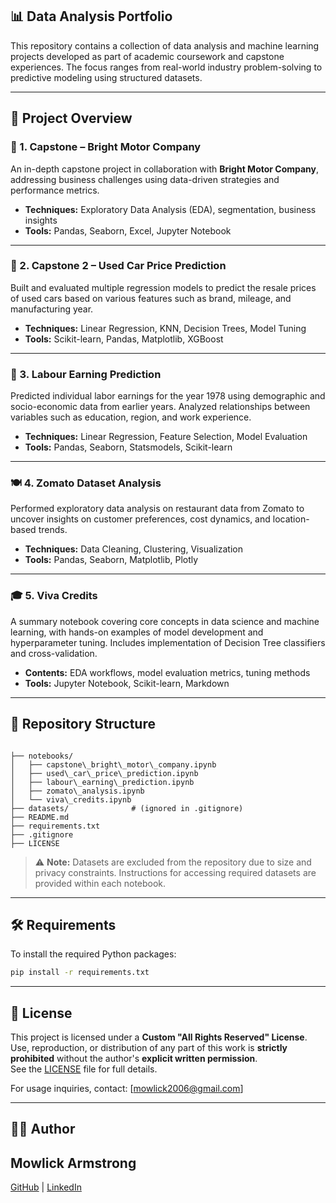## 📊 Data Analysis Portfolio

This repository contains a collection of data analysis and machine learning projects developed as part of academic coursework and capstone experiences. The focus ranges from real-world industry problem-solving to predictive modeling using structured datasets.

---

## 📁 Project Overview

### 🔧 1. **Capstone – Bright Motor Company**
An in-depth capstone project in collaboration with **Bright Motor Company**, addressing business challenges using data-driven strategies and performance metrics.

- **Techniques:** Exploratory Data Analysis (EDA), segmentation, business insights
- **Tools:** Pandas, Seaborn, Excel, Jupyter Notebook

---

### 🚗 2. **Capstone 2 – Used Car Price Prediction**
Built and evaluated multiple regression models to predict the resale prices of used cars based on various features such as brand, mileage, and manufacturing year.

- **Techniques:** Linear Regression, KNN, Decision Trees, Model Tuning
- **Tools:** Scikit-learn, Pandas, Matplotlib, XGBoost

---

### 💼 3. **Labour Earning Prediction**
Predicted individual labor earnings for the year 1978 using demographic and socio-economic data from earlier years. Analyzed relationships between variables such as education, region, and work experience.

- **Techniques:** Linear Regression, Feature Selection, Model Evaluation
- **Tools:** Pandas, Seaborn, Statsmodels, Scikit-learn

---

### 🍽️ 4. **Zomato Dataset Analysis**
Performed exploratory data analysis on restaurant data from Zomato to uncover insights on customer preferences, cost dynamics, and location-based trends.

- **Techniques:** Data Cleaning, Clustering, Visualization
- **Tools:** Pandas, Seaborn, Matplotlib, Plotly

---

### 🎓 5. **Viva Credits**
A summary notebook covering core concepts in data science and machine learning, with hands-on examples of model development and hyperparameter tuning. Includes implementation of Decision Tree classifiers and cross-validation.

- **Contents:** EDA workflows, model evaluation metrics, tuning methods
- **Tools:** Jupyter Notebook, Scikit-learn, Markdown

---

## 📂 Repository Structure

```

├── notebooks/
│   ├── capstone\_bright\_motor\_company.ipynb
│   ├── used\_car\_price\_prediction.ipynb
│   ├── labour\_earning\_prediction.ipynb
│   ├── zomato\_analysis.ipynb
│   └── viva\_credits.ipynb
├── datasets/              # (ignored in .gitignore)
├── README.md
├── requirements.txt
├── .gitignore
├── LICENSE

````

> ⚠️ **Note:** Datasets are excluded from the repository due to size and privacy constraints. Instructions for accessing required datasets are provided within each notebook.

---

## 🛠 Requirements

To install the required Python packages:

```bash
pip install -r requirements.txt
````

---

## 📜 License

This project is licensed under a **Custom "All Rights Reserved" License**.  
Use, reproduction, or distribution of any part of this work is **strictly prohibited** without the author's **explicit written permission**.  
See the [LICENSE](LICENSE) file for full details.

For usage inquiries, contact: [mowlick2006@gmail.com]

---

## 🙋‍♂️ Author

**Mowlick Armstrong**
---
[GitHub](https://github.com/Mowlick) | [LinkedIn](https://www.linkedin.com/in/mowlick-armstrong-2b7946301/) 